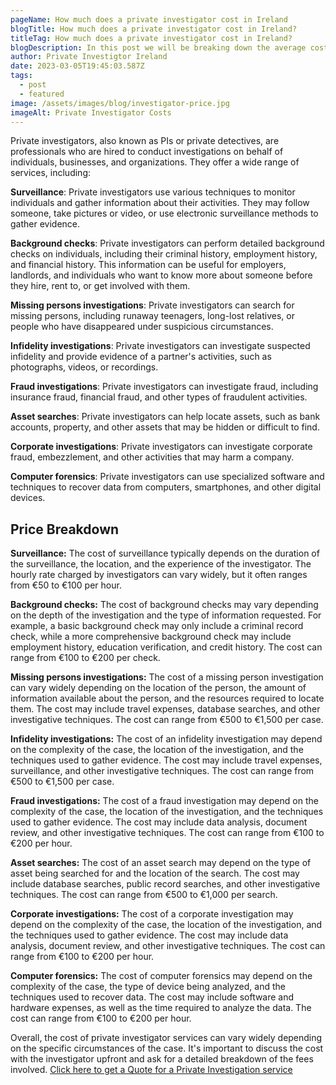 ```yaml
---
pageName: How much does a private investigator cost in Ireland
blogTitle: How much does a private investigator cost in Ireland?
titleTag: How much does a private investigator cost in Ireland?
blogDescription: In this post we will be breaking down the average cost for using a private detective in Ireland and what factors come into play when calculating a price.
author: Private Investigtor Ireland
date: 2023-03-05T19:45:03.587Z
tags:
  - post
  - featured
image: /assets/images/blog/investigator-price.jpg
imageAlt: Private Investigator Costs
---
```

Private investigators, also known as PIs or private detectives, are professionals who are hired to conduct investigations on behalf of individuals, businesses, and organizations. They offer a wide range of services, including:

<b>Surveillance</b>: Private investigators use various techniques to monitor individuals and gather information about their activities. They may follow someone, take pictures or video, or use electronic surveillance methods to gather evidence.

<b>Background checks</b>: Private investigators can perform detailed background checks on individuals, including their criminal history, employment history, and financial history. This information can be useful for employers, landlords, and individuals who want to know more about someone before they hire, rent to, or get involved with them.

<b>Missing persons investigations</b>: Private investigators can search for missing persons, including runaway teenagers, long-lost relatives, or people who have disappeared under suspicious circumstances.

<b>Infidelity investigations</b>: Private investigators can investigate suspected infidelity and provide evidence of a partner's activities, such as photographs, videos, or recordings.

<b>Fraud investigations</b>: Private investigators can investigate fraud, including insurance fraud, financial fraud, and other types of fraudulent activities.

<b>Asset searches</b>: Private investigators can help locate assets, such as bank accounts, property, and other assets that may be hidden or difficult to find.

<b>Corporate investigations</b>: Private investigators can investigate corporate fraud, embezzlement, and other activities that may harm a company.

<b>Computer forensics</b>: Private investigators can use specialized software and techniques to recover data from computers, smartphones, and other digital devices.

<h2>Price Breakdown</h2>

<b>Surveillance:</b> The cost of surveillance typically depends on the duration of the surveillance, the location, and the experience of the investigator. The hourly rate charged by investigators can vary widely, but it often ranges from €50 to €100 per hour.

<b>Background checks:</b> The cost of background checks may vary depending on the depth of the investigation and the type of information requested. For example, a basic background check may only include a criminal record check, while a more comprehensive background check may include employment history, education verification, and credit history. The cost can range from €100 to €200 per check.

<b>Missing persons investigations:</b> The cost of a missing person investigation can vary widely depending on the location of the person, the amount of information available about the person, and the resources required to locate them. The cost may include travel expenses, database searches, and other investigative techniques. The cost can range from €500 to €1,500 per case.

<b>Infidelity investigations:</b> The cost of an infidelity investigation may depend on the complexity of the case, the location of the investigation, and the techniques used to gather evidence. The cost may include travel expenses, surveillance, and other investigative techniques. The cost can range from €500 to €1,500 per case.

<b>Fraud investigations:</b> The cost of a fraud investigation may depend on the complexity of the case, the location of the investigation, and the techniques used to gather evidence. The cost may include data analysis, document review, and other investigative techniques. The cost can range from €100 to €200 per hour.

<b>Asset searches:</b> The cost of an asset search may depend on the type of asset being searched for and the location of the search. The cost may include database searches, public record searches, and other investigative techniques. The cost can range from €500 to €1,000 per search.

<b>Corporate investigations:</b> The cost of a corporate investigation may depend on the complexity of the case, the location of the investigation, and the techniques used to gather evidence. The cost may include data analysis, document review, and other investigative techniques. The cost can range from €100 to €200 per hour.

<b>Computer forensics:</b> The cost of computer forensics may depend on the complexity of the case, the type of device being analyzed, and the techniques used to recover data. The cost may include software and hardware expenses, as well as the time required to analyze the data. The cost can range from €100 to €200 per hour.

Overall, the cost of private investigator services can vary widely depending on the specific circumstances of the case. It's important to discuss the cost with the investigator upfront and ask for a detailed breakdown of the fees involved. <a href="/contact">Click here to get a Quote for a Private Investigation service</a> 

